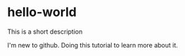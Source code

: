 # hello-world
This is a short description

I'm new to github. Doing this tutorial to learn
more about it.
